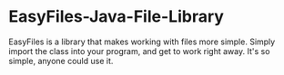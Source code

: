 # EasyFiles-Java-File-Library
EasyFiles is a library that makes working with files more simple. Simply import the class into your program, and get to work right away. It's so simple, anyone could use it. 
